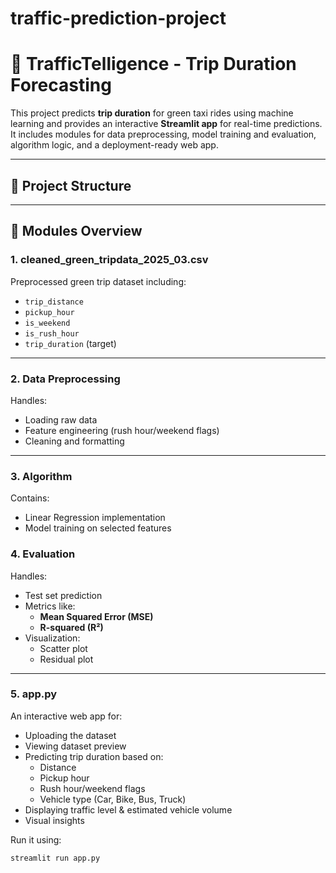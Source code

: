 # traffic-prediction-project
# 🚦 TrafficTelligence - Trip Duration Forecasting

This project predicts **trip duration** for green taxi rides using machine learning and provides an interactive **Streamlit app** for real-time predictions. It includes modules for data preprocessing, model training and evaluation, algorithm logic, and a deployment-ready web app.

---

## 📁 Project Structure


---

## 📌 Modules Overview

### 1. cleaned_green_tripdata_2025_03.csv
Preprocessed green trip dataset including:
- `trip_distance`
- `pickup_hour`
- `is_weekend`
- `is_rush_hour`
- `trip_duration` (target)

---

### 2. Data Preprocessing
Handles:
- Loading raw data
- Feature engineering (rush hour/weekend flags)
- Cleaning and formatting

---

### 3. Algorithm
Contains:
- Linear Regression implementation
- Model training on selected features

### 4. Evaluation
Handles:
- Test set prediction
- Metrics like:
  - **Mean Squared Error (MSE)**
  - **R-squared (R²)**
- Visualization:
  - Scatter plot
  - Residual plot

---

### 5. app.py
An interactive web app for:
- Uploading the dataset
- Viewing dataset preview
- Predicting trip duration based on:
  - Distance
  - Pickup hour
  - Rush hour/weekend flags
  - Vehicle type (Car, Bike, Bus, Truck)
- Displaying traffic level & estimated vehicle volume
- Visual insights

Run it using:
```bash
streamlit run app.py
